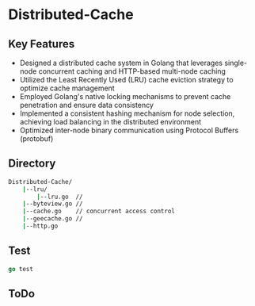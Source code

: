 # Distributed-Cache

## Key Features
- Designed a distributed cache system in Golang that leverages single-node concurrent caching and HTTP-based multi-node caching
- Utilized the Least Recently Used (LRU) cache eviction strategy to optimize cache management
- Employed Golang's native locking mechanisms to prevent cache penetration and ensure data consistency
- Implemented a consistent hashing mechanism for node selection, achieving load balancing in the distributed environment
- Optimized inter-node binary communication using Protocol Buffers (protobuf)

## Directory
```bash
Distributed-Cache/
    |--lru/
        |--lru.go  // 
    |--byteview.go // 
    |--cache.go    // concurrent access control
    |--geecache.go // 
    |--http.go
```
## Test
```go
go test
```


## ToDo